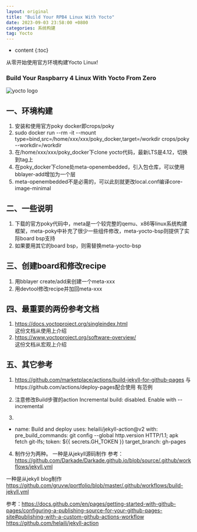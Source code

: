```yaml
---
layout: original
title: "Build Your RPB4 Linux With Yocto"
date: 2023-09-03 23:58:00 +0800
categories: 系统构建
tag: Yocto
---
```

* content
{:toc}

从零开始使用官方环境构建Yocto Linux!

<!-- more -->

### Build Your Raspbarry 4 Linux With Yocto From Zero 

![yocto logo](/least-github-pages/assets/images/YoctoProject_Logo_RGB.jpg)

## 一、环境构建
1. 安装和使用官方poky docker即crops/poky
2. sudo docker run --rm -it --mount type=bind,src=/home/xxx/xxx/poky_docker,target=/workdir crops/poky --workdir=/workdir
3. 在/home/xxx/xxx/poky_docker下clone yocto代码，最新LTS是4.12，切换到tag上
4. 在poky_docker下clone处meta-openembedded，引入包仓库，可以使用bblayer-add增加为一个层
5. meta-openembedded不是必需的，可以此刻就更改local.conf编译core-image-minimal

## 二、一些说明
1. 下载的官方poky代码中，meta是一个较完整的qemu、x86等linux系统构建框架，meta-poky中补充了很少一些组件修改，meta-yocto-bsp则提供了实际board bsp支持
2. 如果要用其它的board bsp，则需替换meta-yocto-bsp

## 三、创建board和修改recipe
1. 用bblayer create/add来创建一个meta-xxx
2. 用devtool修改recipe并加回meta-xxx

## 四、最重要的两份参考文档
1. https://docs.yoctoproject.org/singleindex.html
<br>这份文档从使用上介绍
2. https://www.yoctoproject.org/software-overview/
<br>这份文档从宏观上介绍

## 五、其它参考
1. https://github.com/marketplace/actions/build-jekyll-for-github-pages
与https://github.com/actions/deploy-pages配合使用
有范例

2. 注意修改Build步骤的action
Incremental build: disabled. Enable with --incremental

3.

- name: Build and deploy
        uses: helaili/jekyll-action@v2
        with:
          pre_build_commands: git config --global http.version HTTP/1.1; apk fetch git-lfs;
          token: ${{ secrets.GH_TOKEN }}
          target_branch: gh-pages
		  
4. 制作分为两种。
一种是从jekyll源码制作
参考：
https://github.com/Darkade/Darkade.github.io/blob/source/.github/workflows/jekyll.yml


一种是从jekyll blog制作
https://github.com/gruvw/portfolio/blob/master/.github/workflows/build-jekyll.yml

参考：https://docs.github.com/en/pages/getting-started-with-github-pages/configuring-a-publishing-source-for-your-github-pages-site#publishing-with-a-custom-github-actions-workflow
https://github.com/helaili/jekyll-action
